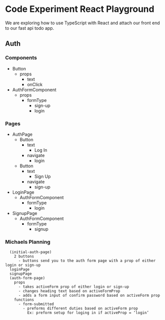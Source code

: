 # Code Experiment React Playground

We are exploring how to use TypeScript with React and attach our front end to our fast api todo app.

## Auth

### Components

- Button
  - props
    - text
    - onClick
- AuthFormComponent
  - props
    - formType
      - sign-up
      - login

### Pages

- AuthPage
  - Button
    - text
      - Log In
    - navigate
      - login
  - Button
    - text
      - Sign Up
    - navigate
      - sign-up
- LoginPage
  - AuthFormComponent
    - formType
      - login
- SignupPage
  - AuthFormComponent
    - formType
      - signup

### Michaels Planning

```
  (initial-auth-page)
    2 buttons
      - buttons send you to the auth form page with a prop of either login or sign-up
  loginPage
  signupPage
  (auth-form-page)
    props
      - takes activeForm prop of either login or sign-up
      - changes heading text based on activeFormProp
      - adds a form input of confirm password based on activeForm prop
    functions
      - form-submitted
        - preforms different duties based on activeForm prop
          Ex: preform setup for loging in if activeProp = ‘login’
```
